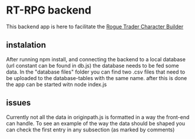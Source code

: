 # RT-RPG backend 

This backend app is here to facilitate the <a href='https://github.com/Svdbroek/RogueTrader-Characterbuilder'>Rogue Trader Character Builder </a>


## instalation

After running npm install, and connecting the backend to a local database (url constant can be found in db.js) the database needs to be fed some data.
In the "database files" folder you can find two .csv files that need to be uploaded to the database-tables with the same name. 
after this is done the app can be started witn node index.js

## issues

Currently not all the data in originpath.js is formatted in a way the front-end can handle. 
To see an example of the way the data should be shaped you can check the first entry in any subsection (as marked by comments)
